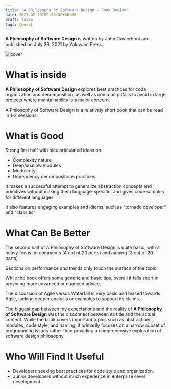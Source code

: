 ```yaml
---
title: "A Philosophy of Software Design — Book Review"
date: 2023-02-19T00:00:00+08:00  
draft: false  
tags: [book]
---
```


**A Philosophy of Software Design** is written by John Ousterhout and published on July 26, 2021 by Yaknyam Press.

![cover](/images/14-book-review-a-philosophy-of-software-design/cover.jpg#center)

# What is inside

**A Philosophy of Software Design** explores best practices for code organization and decomposition, as well as common pitfalls to avoid in large projects where maintainability is a major concern.

A Philosophy of Software Design is a relatively short book that can be read in 1-2 sessions.

# What is Good

Strong first half with nice articulated ideas on:

- Complexity nature
- Deep/shallow modules
- Modularity
- Dependency decompositions practices

It makes a successful attempt to generalize abstraction concepts and primitives without making them language-specific, and gives code samples for different languages

It also features engaging examples and idioms, such as "tornado developer" and "classitis"

# What Can Be Better

The second half of A Philosophy of Software Design is quite basic, with a heavy focus on comments (4 out of 20 parts) and naming (3 out of 20 parts).

Sections on performance and trends only touch the surface of the topic.

While the book offers some generic and basic tips, overall it falls short in providing more advanced or nuanced advice.

The discussion of Agile versus Waterfall is very basic and biased towards Agile, lacking deeper analysis or examples to support its claims.

The biggest gap between my expectations and the reality of **A Philosophy of Software Design** was the disconnect between its title and the actual content. While the book covers important topics such as abstractions, modules, code style, and naming, it primarily focuses on a narrow subset of programming issues rather than providing a comprehensive exploration of software design philosophy.

# Who Will Find It Useful

- Developers seeking best practices for code style and organization.
- Junior developers without much experience in enterprise-level development.
